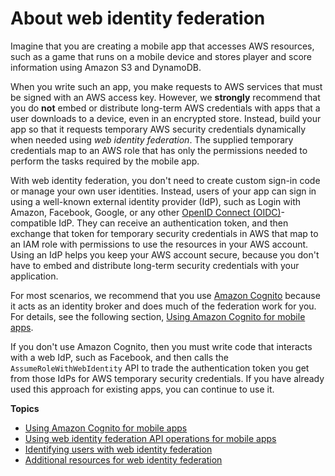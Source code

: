 # About web identity federation<a name="id_roles_providers_oidc"></a>

Imagine that you are creating a mobile app that accesses AWS resources, such as a game that runs on a mobile device and stores player and score information using Amazon S3 and DynamoDB\. 

When you write such an app, you make requests to AWS services that must be signed with an AWS access key\. However, we **strongly** recommend that you do **not** embed or distribute long\-term AWS credentials with apps that a user downloads to a device, even in an encrypted store\. Instead, build your app so that it requests temporary AWS security credentials dynamically when needed using *web identity federation*\. The supplied temporary credentials map to an AWS role that has only the permissions needed to perform the tasks required by the mobile app\.

With web identity federation, you don't need to create custom sign\-in code or manage your own user identities\. Instead, users of your app can sign in using a well\-known external identity provider \(IdP\), such as Login with Amazon, Facebook, Google, or any other [OpenID Connect \(OIDC\)](http://openid.net/connect/)\-compatible IdP\. They can receive an authentication token, and then exchange that token for temporary security credentials in AWS that map to an IAM role with permissions to use the resources in your AWS account\. Using an IdP helps you keep your AWS account secure, because you don't have to embed and distribute long\-term security credentials with your application\.

For most scenarios, we recommend that you use [Amazon Cognito](https://aws.amazon.com/cognito/) because it acts as an identity broker and does much of the federation work for you\. For details, see the following section, [Using Amazon Cognito for mobile apps](id_roles_providers_oidc_cognito.md)\.

If you don't use Amazon Cognito, then you must write code that interacts with a web IdP, such as Facebook, and then calls the `AssumeRoleWithWebIdentity` API to trade the authentication token you get from those IdPs for AWS temporary security credentials\. If you have already used this approach for existing apps, you can continue to use it\.

**Topics**
+ [Using Amazon Cognito for mobile apps](id_roles_providers_oidc_cognito.md)
+ [Using web identity federation API operations for mobile apps](id_roles_providers_oidc_manual.md)
+ [Identifying users with web identity federation](id_roles_providers_oidc_user-id.md)
+ [Additional resources for web identity federation](id_roles_providers_oidc_resources.md)